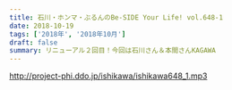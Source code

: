```yaml
---
title: 石川・ホンマ・ぶるんのBe-SIDE Your Life! vol.648-1
date: 2018-10-19
tags: ['2018年', '2018年10月']
draft: false
summary: リニューアル２回目！今回は石川さん＆本間さんKAGAWA
---
```


http://project-phi.ddo.jp/ishikawa/ishikawa648_1.mp3
